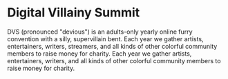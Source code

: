# Digital Villainy Summit
DVS (pronounced "devious") is an adults-only yearly online furry convention with a silly, supervillain bent. Each year we gather artists, entertainers, writers, streamers, and all kinds of other colorful community members to raise money for charity. Each year we gather artists, entertainers, writers, and all kinds of other colorful community members to raise money for charity.
